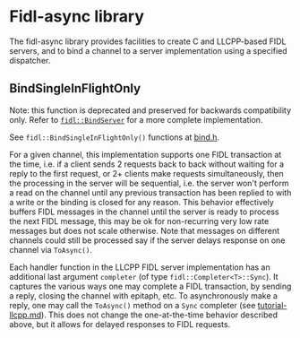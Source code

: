 # Fidl-async library

The fidl-async library provides facilities to create C and LLCPP-based FIDL servers,
and to bind a channel to a server implementation using a specified dispatcher.

## BindSingleInFlightOnly

Note: this function is deprecated and preserved for backwards compatibility only.
Refer to [`fidl::BindServer`](/sdk/lib/fidl/llcpp/include/lib/fidl/llcpp/server.h)
for a more complete implementation.

See `fidl::BindSingleInFlightOnly()` functions at
[bind.h](/zircon/system/ulib/fidl-async/include/lib/fidl-async/cpp/bind.h).

For a given channel, this implementation supports one FIDL transaction at the time, i.e. if a
client sends 2 requests back to back without waiting for a reply to the first request, or 2+
clients make requests simultaneously, then the processing in the server will be sequential,
i.e. the server won't perform a read on the channel until any previous transaction has been replied
to with a write or the binding is closed for any reason. This behavior effectively buffers FIDL
messages in the channel until the server is ready to process the next FIDL message, this may be ok
for non-recurring very low rate messages but does not scale otherwise. Note that messages on
different channels could still be processed say if the server delays response on one channel via
`ToAsync()`.

Each handler function in the LLCPP FIDL server implementation has an additional last argument
`completer` (of type `fidl::Completer<T>::Sync`). It captures the various ways one may complete a
FIDL transaction, by sending a reply, closing the channel with epitaph, etc. To asynchronously make
a reply, one may call the `ToAsync()` method on a `Sync` completer (see
[tutorial-llcpp.md](/docs/development/languages/fidl/tutorial/tutorial-llcpp.md)). This does not
change the one-at-the-time behavior described above, but it allows for delayed responses to FIDL
requests.
